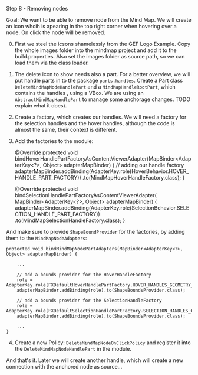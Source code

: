 Step 8 - Removing nodes

Goal: We want to be able to remove node from the Mind Map. We will create an icon whcih is apearing in the top right corner when hovering over a node. On click the node will be removed.

0. First we steel the icsons shamelessly from the GEF Logo Example. Copy the whole images folder into the mindmap project and add it to the build.properties. Also set the images folder as source path, so we can load them via the class loader.

1. The delete icon to show needs also a part. For a better overview, we will put handle parts in to the package `parts.handles`.
Create a Part class `DeleteMindMapNodeHandlePart` and a `MindMapHandleRootPart`, which contains the handles , using a VBox. We are using an `AbstractMindMapHandlePart` to manage some anchorage changes.
TODO explain what it does).

2. Create a factory, which creates our handles. We will need a factory for the selection handles and the hover handles, although the code is almost the same, their context is different.

3. Add the factories to the module:

	@Override
	protected void bindHoverHandlePartFactoryAsContentViewerAdapter(MapBinder<AdapterKey<?>, Object> adapterMapBinder) {
		// adding our handle factory
		adapterMapBinder.addBinding(AdapterKey.role(HoverBehavior.HOVER_HANDLE_PART_FACTORY))
				.to(MindMapHoverHandleFactory.class);
	}

	@Override
	protected void bindSelectionHandlePartFactoryAsContentViewerAdapter(
			MapBinder<AdapterKey<?>, Object> adapterMapBinder) {
		adapterMapBinder.addBinding(AdapterKey.role(SelectionBehavior.SELECTION_HANDLE_PART_FACTORY))
				.to(MindMapSelectionHandleFactory.class);
	}
	
And make sure to provide `ShapeBoundProvider` for the factories, by adding them to the `MindMapNodeAdapters`:

	protected void bindMindMapNodePartAdapters(MapBinder<AdapterKey<?>, Object> adapterMapBinder) {

		...
		
		// add a bounds provider for the HoverHandleFactory
		role = AdapterKey.role(FXDefaultHoverHandlePartFactory.HOVER_HANDLES_GEOMETRY_PROVIDER);
		adapterMapBinder.addBinding(role).to(ShapeBoundsProvider.class);

		// add a bounds provider for the SelectionHandleFactory
		role = AdapterKey.role(FXDefaultSelectionHandlePartFactory.SELECTION_HANDLES_GEOMETRY_PROVIDER);
		adapterMapBinder.addBinding(role).to(ShapeBoundsProvider.class);

		...
	}
	
4. Create a new Policy: `DeleteMindMapNodeOnClickPolicy` and register it into the `DeleteMindMapNodeHandlePart` in the module.

And that's it. Later we will create another handle, which will create a new connection with the anchored node as source...
